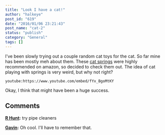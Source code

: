 ```yaml
---
title: "Look I have a cat!"
author: "halkeye"
post_id: "619"
date: "2016/01/06 23:21:43"
post_name: "cat-2"
status: "publish"
category: "General"
tags: []
---
```


I've been slowly trying out a couple random cat toys for the cat. So far mine has been mostly meh about them. These [cat springs](https://www.amazon.ca/gp/product/B000CMKHDG?) were highly recommended on amazon, so decided to check them out. The idea of cat playing with springs is very weird, but why not right?

`youtube:https://www.youtube.com/embed/fYx_BgoMtKY`

Okay, I think that might have been a huge success.

## Comments

**[R Hunt](#5728 "2016-01-06 23:51:00"):** try pipe cleaners

**[Gavin](#5729 "2016-01-07 00:07:00"):** Oh cool. I'll have to remember that.

